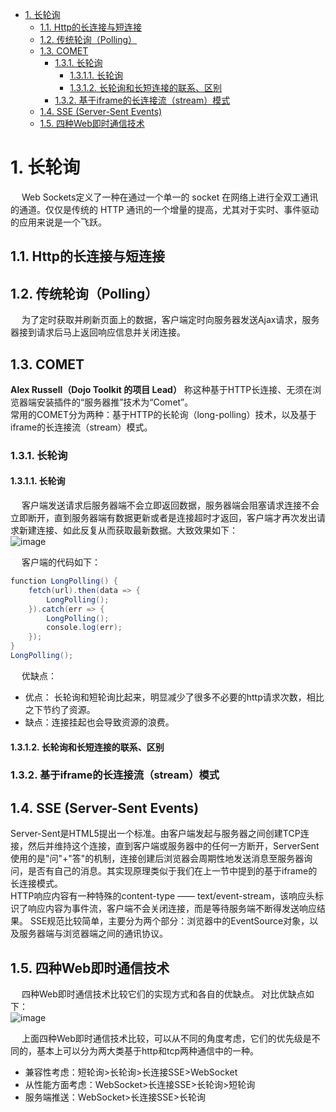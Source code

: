 

<!-- TOC -->

- [1. 长轮询](#1-长轮询)
    - [1.1. Http的长连接与短连接](#11-http的长连接与短连接)
    - [1.2. 传统轮询（Polling）](#12-传统轮询polling)
    - [1.3. COMET](#13-comet)
        - [1.3.1. 长轮询](#131-长轮询)
            - [1.3.1.1. 长轮询](#1311-长轮询)
            - [1.3.1.2. 长轮询和长短连接的联系、区别](#1312-长轮询和长短连接的联系区别)
        - [1.3.2. 基于iframe的长连接流（stream）模式](#132-基于iframe的长连接流stream模式)
    - [1.4. SSE (Server-Sent Events)](#14-sse-server-sent-events)
    - [1.5. 四种Web即时通信技术](#15-四种web即时通信技术)

<!-- /TOC -->


# 1. 长轮询  
<!-- 
传统轮询、长轮询、服务器发送事件与WebSocket
https://cloud.tencent.com/developer/article/1821509
-->
&emsp; Web Sockets定义了一种在通过一个单一的 socket 在网络上进行全双工通讯的通道。仅仅是传统的 HTTP 通讯的一个增量的提高，尤其对于实时、事件驱动的应用来说是一个飞跃。  

## 1.1. Http的长连接与短连接  
<!-- 
https://juejin.cn/post/6844903955240058893
https://www.cnblogs.com/knowledgesea/p/6813832.html
-->

## 1.2. 传统轮询（Polling）  
&emsp; 为了定时获取并刷新页面上的数据，客户端定时向服务器发送Ajax请求，服务器接到请求后马上返回响应信息并关闭连接。   


## 1.3. COMET
**Alex Russell（Dojo Toolkit 的项目 Lead）** 称这种基于HTTP长连接、无须在浏览器端安装插件的“服务器推”技术为“Comet”。  
常用的COMET分为两种：基于HTTP的长轮询（long-polling）技术，以及基于iframe的长连接流（stream）模式。  


### 1.3.1. 长轮询  
#### 1.3.1.1. 长轮询  
<!-- 

上面所说的传统轮询方式都存在一个严重缺陷：程序每发出一次请求就要新建一个Http请求。因为发起Http请求时会有很多头部信息，真正的请求信息几乎很少，这样就会造成资源浪费，频繁的轮询使得Web服务器遭受"凌迟"之苦。  

而长轮询意味着浏览器只需启动一个HTTP请求，其连接的服务器会“hold”住此次连接，直到有新消息才返回响应信息并关闭连接，客户端处理完响应信息后再向服务器发送新的Http请求,以此类推。  

-->
&emsp; 客户端发送请求后服务器端不会立即返回数据，服务器端会阻塞请求连接不会立即断开，直到服务器端有数据更新或者是连接超时才返回，客户端才再次发出请求新建连接、如此反复从而获取最新数据。大致效果如下：  
![image](https://gitee.com/wt1814/pic-host/raw/master/images/websocket/websocket-1.png)  

&emsp; 客户端的代码如下：  

```java
function LongPolling() {
    fetch(url).then(data => {
        LongPolling();
    }).catch(err => {
        LongPolling();
        console.log(err);
    });
}
LongPolling();
```

&emsp; 优缺点：  

* 优点： 长轮询和短轮询比起来，明显减少了很多不必要的http请求次数，相比之下节约了资源。  
* 缺点：连接挂起也会导致资源的浪费。  

#### 1.3.1.2. 长轮询和长短连接的联系、区别  
<!-- 

https://www.cnblogs.com/knowledgesea/p/6813832.html
-->

### 1.3.2. 基于iframe的长连接流（stream）模式
<!-- 
https://juejin.cn/post/6844903955240058893
-->

## 1.4. SSE (Server-Sent Events)  
<!-- 
https://juejin.cn/post/6844903955240058893
-->
Server-Sent是HTML5提出一个标准。由客户端发起与服务器之间创建TCP连接，然后并维持这个连接，直到客户端或服务器中的任何一方断开，ServerSent使用的是"问"+"答"的机制，连接创建后浏览器会周期性地发送消息至服务器询问，是否有自己的消息。其实现原理类似于我们在上一节中提到的基于iframe的长连接模式。  
HTTP响应内容有一种特殊的content-type —— text/event-stream，该响应头标识了响应内容为事件流，客户端不会关闭连接，而是等待服务端不断得发送响应结果。
SSE规范比较简单，主要分为两个部分：浏览器中的EventSource对象，以及服务器端与浏览器端之间的通讯协议。  



## 1.5. 四种Web即时通信技术
<!-- 
https://juejin.cn/post/6844903955240058893
-->

&emsp; 四种Web即时通信技术比较它们的实现方式和各自的优缺点。 对比优缺点如下：  
![image](https://gitee.com/wt1814/pic-host/raw/master/images/websocket/websocket-2.png)  

&emsp; 上面四种Web即时通信技术比较，可以从不同的角度考虑，它们的优先级是不同的，基本上可以分为两大类基于http和tcp两种通信中的一种。  

* 兼容性考虑：短轮询>长轮询>长连接SSE>WebSocket
* 从性能方面考虑：WebSocket>长连接SSE>长轮询>短轮询
* 服务端推送：WebSocket>长连接SSE>长轮询
